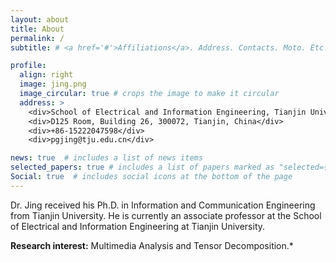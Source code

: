 ```yaml
---
layout: about
title: About
permalink: /
subtitle: # <a href='#'>Affiliations</a>. Address. Contacts. Moto. Etc.

profile:
  align: right
  image: jing.png
  image_circular: true # crops the image to make it circular
  address: >
    <div>School of Electrical and Information Engineering, Tianjin University</div>
    <div>D125 Room, Building 26, 300072, Tianjin, China</div>
    <div>+86-15222047598</div>
    <div>pgjing@tju.edu.cn</div>

news: true  # includes a list of news items
selected_papers: true # includes a list of papers marked as "selected={true}"
Social: true  # includes social icons at the bottom of the page
---
```


Dr. Jing received his Ph.D. in Information and Communication Engineering from Tianjin University. He is currently an associate professor at the School of Electrical and Information Engineering at Tianjin University. 


**Research interest:** Multimedia Analysis and Tensor Decomposition.*

<!-- Write your biography here. Tell the world about yourself. Link to your favorite [subreddit](http://reddit.com). You can put a picture in, too. The code is already in, just name your picture `prof_pic.jpg` and put it in the `img/` folder.

Put your address / P.O. box / other info right below your picture. You can also disable any these elements by editing `profile` property of the YAML header of your `_pages/about.md`. Edit `_bibliography/papers.bib` and Jekyll will render your [publications page](/al-folio/publications/) automatically.

Link to your social media connections, too. This theme is set up to use [Font Awesome icons](http://fortawesome.github.io/Font-Awesome/) and [Academicons](https://jpswalsh.github.io/academicons/), like the ones below. Add your Facebook, Twitter, LinkedIn, Google Scholar, or just disable all of them. -->
